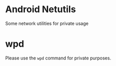 # Android Netutils

Some network utilities for private usage

# wpd

Please use the `wpd` command for private purposes.
